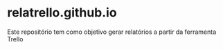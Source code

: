 # relatrello.github.io
Este repositório tem como objetivo gerar relatórios a partir da ferramenta Trello
